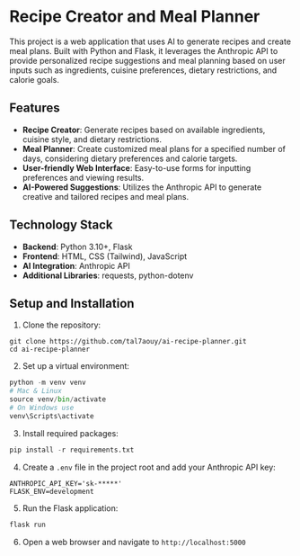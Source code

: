 # Recipe Creator and Meal Planner

This project is a web application that uses AI to generate recipes and create meal plans. Built with Python and Flask, it leverages the Anthropic API to provide personalized recipe suggestions and meal planning based on user inputs such as ingredients, cuisine preferences, dietary restrictions, and calorie goals.

## Features

- **Recipe Creator**: Generate recipes based on available ingredients, cuisine style, and dietary restrictions.
- **Meal Planner**: Create customized meal plans for a specified number of days, considering dietary preferences and calorie targets.
- **User-friendly Web Interface**: Easy-to-use forms for inputting preferences and viewing results.
- **AI-Powered Suggestions**: Utilizes the Anthropic API to generate creative and tailored recipes and meal plans.

## Technology Stack

- **Backend**: Python 3.10+, Flask
- **Frontend**: HTML, CSS (Tailwind), JavaScript
- **AI Integration**: Anthropic API
- **Additional Libraries**: requests, python-dotenv

## Setup and Installation

1. Clone the repository:

```
git clone https://github.com/tal7aouy/ai-recipe-planner.git
cd ai-recipe-planner
```

2. Set up a virtual environment:

```python
python -m venv venv
# Mac & Linux
source venv/bin/activate
# On Windows use
venv\Scripts\activate
```

3. Install required packages:

```python
pip install -r requirements.txt
```

4. Create a `.env` file in the project root and add your Anthropic API key:

```
ANTHROPIC_API_KEY='sk-*****'
FLASK_ENV=development
```

5. Run the Flask application:

```sh
flask run
```

6. Open a web browser and navigate to `http://localhost:5000`
